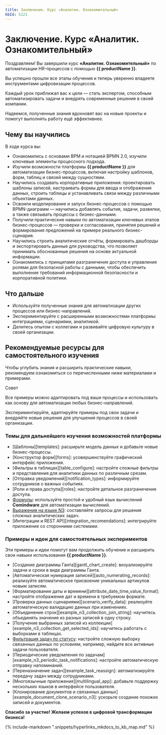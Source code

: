 ```yaml
---
title: Заключение. Курс «Аналитик. Ознакомительный»
kbId: 5121
---
```


# Заключение. Курс «Аналитик. Ознакомительный»

Поздравляем! Вы завершили курс **«Аналитик. Ознакомительный»** по автоматизации HR-процессов с помощью **{{ productName }}**.

Вы успешно прошли все этапы обучения и теперь уверенно владеете инструментами цифровизации процессов.

Каждый урок приближал вас к цели — стать экспертом, способным автоматизировать задачи и внедрять современные решения в своей компании.

Надеемся, полученные знания вдохновят вас на новые проекты и помогут выполнять работу ещё эффективнее.

## Чему вы научились

В ходе курса вы:

- Ознакомились с основами BPM и нотацией BPMN 2.0, изучили ключевые элементы процессного подхода.
- Изучили возможности платформы **{{ productName }}** для автоматизации бизнес-процессов, включая настройку шаблонов, форм, таблиц и связей между сущностями.
- Научились создавать корпоративные приложения: проектировать шаблоны записей, настраивать формы для ввода и отображения данных, строить таблицы и устанавливать связи между различными объектами данных.
- Освоили моделирование и запуск бизнес-процессов с помощью BPMN-диаграмм — научились добавлять события, задачи, развилки, а также связывать процессы с бизнес-данными.
- Получили практические навыки по автоматизации ключевых этапов бизнес-процессов — проверки и согласования, принятия решений и формирования предложений на примере реального бизнес-сценария.
- Научились строить аналитические отчёты, формировать дашборды и экспортировать данные для руководства, что позволяет принимать обоснованные решения на основе актуальной информации.
- Ознакомились с принципами разграничения доступа и управления ролями для безопасной работы с данными, чтобы обеспечить выполнение требований информационной безопасности и корпоративной политики.

## Что дальше

- Используйте полученные знания для автоматизации других процессов или бизнес-направлений.
- Экспериментируйте с расширенными возможностями платформы: интеграциями, сценариями, аналитикой.
- Делитесь опытом с коллегами и развивайте цифровую культуру в своей организации.

## Рекомендуемые ресурсы для самостоятельного изучения

Чтобы углубить знания и расширить практические навыки, рекомендуем ознакомиться со перечисленными ниже материалами и примерами.

Совет

Все примеры можно адаптировать под ваши процессы и использовать как основу для автоматизации любых бизнес-направлений.

Экспериментируйте, адаптируйте примеры под свои задачи и внедряйте новые решения для улучшения процессов в своей организации.

### Темы для дальнейшего изучения возможностей платформы

- [Шаблоны][templates]: расширьте модель данных и добавьте новые бизнес-процессы.
- [Конструктор форм][forms]: усовершенствуйте графический интерфейс приложения.
- [Фильтры в таблицах][table_configure]: настройте сложные фильтры и представления для аналитики данных по различным срезам.
- [Отправка уведомлений][notification_types]: информируйте сотрудников о важных событиях.
- [Роли и права доступа][roles]: настройте детальное разграничение доступа.
- [Формулы](https://kb.comindware.ru/category.php?id=880): используйте простой и удобный язык вычислений **Comindware** для автоматизации вычислений.
- [Выражения на языке N3](https://kb.comindware.ru/category.php?id=877): составляйте запросы для решения сложных аналитических задач.
- [Интеграции и REST API][integration_recomendations]: интегрируйте приложение со сторонними системами.

### Примеры и идеи для самостоятельных экспериментов

Эти примеры и идеи помогут вам продолжить обучение и расширить свои навыки использования **{{ productName }}**.

- [Создание диаграммы Ганта][gantt_chart_create]: визуализируйте задачи и сроки в виде диаграммы Ганта.
- [Автоматическая нумерация записей][auto_numerating_records]: реализуйте автоматическое присвоение уникальных артикулов новым записям.
- [Форматирование даты и времени][attribute_date_time_value_format]: настройте отображение дат и времени в требуемом формате.
- [Проверка данных сценариями][scenario_verify_data]: реализуйте автоматическую валидацию данных при изменениях.
- [Объединение строк][example_n3_collection_join_string]: научитесь объединять значения из разных записей в одну строку.
- [Получение выбранных записей из коллекции][example_n3_collection_get_selected_ids]: научитесь работать с выборками в таблицах.
- [Фильтрация задач по статусу](../examples/n3_filter_active_tasks.html#n3_filter_active_tasks "Фильтрация списка по активным задачам с помощью N3"): настройте сложную выборку связанных данных по условиям, например, найдите все активные задачи пользователя.
- [Периодические уведомления по задачам][example_n3_periodic_task_notifications]: настройте автоматическую отправку напоминаний.
- [Переназначение задач][example_task_reassign]: автоматизируйте передачу задач между сотрудниками.
- [Многоязычные приложения][multilingual_app]: добавьте поддержку нескольких языков в интерфейсе пользователя.
- [Клонирование документов и связанных данных][example_document_clone_scenario_n3]: ускорьте создание похожих записей и документов.

**Спасибо за участие! Желаем успехов в цифровой трансформации бизнеса!**

{% include-markdown ".snippets/hyperlinks_mkdocs_to_kb_map.md" %}
